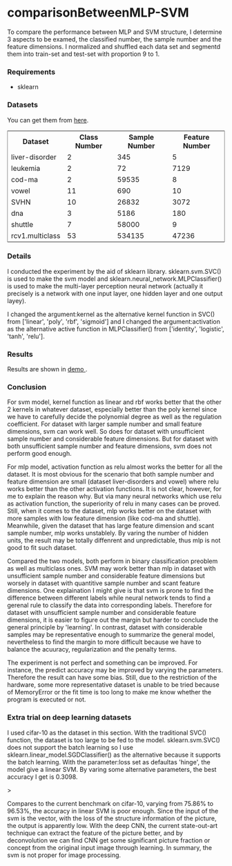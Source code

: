 <h1>comparisonBetweenMLP-SVM</h1>
<p>To compare the performance between MLP and SVM structure, I determine 3 aspects to be examed, the classified number, the sample number and the feature dimensions. I normalized and shuffled each data set and segmentd them into train-set and test-set with proportion 9 to 1.</p>

<h3> Requirements </h3>
<ul type = 'disc'>
  <li>sklearn</li>
</ul>

<h3> Datasets </h3>
<p> You can get them from <a href="https://www.csie.ntu.edu.tw/~cjlin/libsvmtools/datasets/"> here</a>.</p>
<table frame="vsides">
  <tr>
  	<th>Dataset</th>
    <th>Class Number</th>
    <th>Sample Number</th>
    <th>Feature Number</th>
  </tr>
  <tr>
    <td>liver-disorder</td>
    <td>2</td>
    <td>345</td>
    <td>5</td>
  </tr>
  <tr>
    <td>leukemia</td>
    <td>2</td>
    <td>72</td>
    <td>7129</td>
  </tr>
  <tr>
    <td>cod-ma</td>
    <td>2</td>
    <td>59535</td>
    <td>8</td>
  </tr>
  <tr>
    <td>vowel</td>
    <td>11</td>
    <td>690</td>
    <td>10</td>
  </tr>
  <tr>
    <td>SVHN</td>
    <td>10</td>
    <td>26832</td>
    <td>3072</td>
  </tr>
  <tr>
    <td>dna</td>
    <td>3</td>
    <td>5186</td>
    <td>180</td>
  </tr>
  <tr>
    <td>shuttle</td>
    <td>7</td>
    <td>58000</td>
    <td>9</td>
  </tr>
  <tr>
    <td>rcv1.multiclass</td>
    <td>53</td>
    <td>534135</td>
    <td>47236</td>
  </tr>
</table>

<h3> Details </h3>
<p> I conducted the experiment by the aid of sklearn library. sklearn.svm.SVC() is used to make the svm model and sklearn.neural_network.MLPClassifier() is used to make the multi-layer perception neural network (actually it precisely is a network with one input layer, one hidden layer and one output layey).</p>
<p> I changed the argument:kernel as the alternative kernel function in SVC() from ['linear', 'poly', 'rbf', 'sigmoid'] and I changed the argument:activation as the alternative active function in MLPClassifier() from ['identity', 'logistic', 'tanh', 'relu']. </p>

<h3> Results </h3>
<p> Results are shown in <a href="https://github.com/MarshalLeeeeee/comparisonBetweenMLP-SVM/tree/master/demo"> demo </a>.</p>

<h3> Conclusion </h3>
<p> For svm model, kernel function as linear and rbf works better that the other 2 kernels in whatever dataset, especially better than the poly kernel since we have to carefully decide the polynomial degree as well as the regulation coefficient. For dataset with larger sample number and small feature dimensions, svm can work well. So does for dataset with unsufficient sample number and considerable feature dimensions. But for dataset with both unsufficient sample number and feature dimensions, svm does not perform good enough. </p>

<p> For mlp model, activation function as relu almost works the better for all the dataset. It is most obvious for the scenario that both sample number and feature dimension are small (dataset liver-disorders and vowel) where relu works better than the other activation functions. It is not clear, however, for me to explain the reason why. But via many neural networks which use relu as activation function, the superiority of relu in many cases can be proved. Still, when it comes to the dataset, mlp works better on the dataset with more samples with low feature dimension (like cod-ma and shuttle). Meanwhile, given the dataset that has large feature dimension and scant sample number, mlp works unstablely. By varing the number of hidden units, the result may be totally diffenrent and unpredictable, thus mlp is not good to fit such dataset.</p>

<p> Compared the two models, both perform in binary classification preoblem as well as multiclass ones. SVM may work better than mlp in dataset with unsufficient sample number and considerable feature dimensions but worsely in dataset with quantitive sample number and scant feature dimensions. One explaination I might give is that svm is prone to find the difference between different labels while neural network tends to find a gerenal rule to classify the data into corresponding labels. Therefore for dataset with unsufficient sample number and considerable feature dimensions, it is easier to figure out the margin but harder to conclude the general principle by 'learning'. In contrast, dataset with considerable samples may be representative enough to summarize the general model, nevertheless to find the margin to more difficult because we have to balance the acuuracy, regularization and the penalty terms. </p>

<p> The experiment is not perfect and something can be improved. For instance, the predict accuracy may be improved by varying the parameters. Therefore the result can have some bias. Still, due to the restriction of the hardware, some more representative dataset is unable to be tried because of MemoryError or the fit time is too long to make me know whether the program is executed or not. </p>

<h3> Extra trial on deep learning datasets </h3>
<p> I used cifar-10 as the dataset in this section. With the traditional SVC() function, the dataset is too large to be fed to the model. sklearn.svm.SVC() does not support the batch learning so I use sklearn.linear_model.SGDClassifier() as the alternative because it supports the batch learning. With the parameter:loss set as defaultas 'hinge', the model give a linear SVM. By varing some alternative parameters, the best accuracy I get is 0.3098. </p>>

<p> Compares to the current benchmark on cifar-10, varying from 75.86% to 96.53%, the accuracy in linear SVM is poor enough. Since the input of the svm is the vector, with the loss of the structure information of the picture, the output is apparently low. With the deep CNN, the current state-out-art technique can extract the feature of the picture better, and by deconvolution we can find CNN get some significant picture fraction or concept from the original input image through learning. In summary, the svm is not proper for image processing. </p>